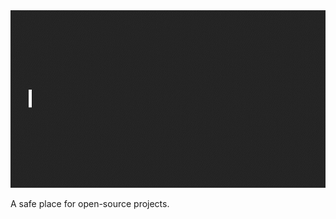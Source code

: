 
<a href="https://github.com/sourcehaven">
<picture>
  <img src="https://raw.githubusercontent.com/sourcehaven/.github/main/assets/source_haven.gif">
</picture>
</a>

A safe place for open-source projects.